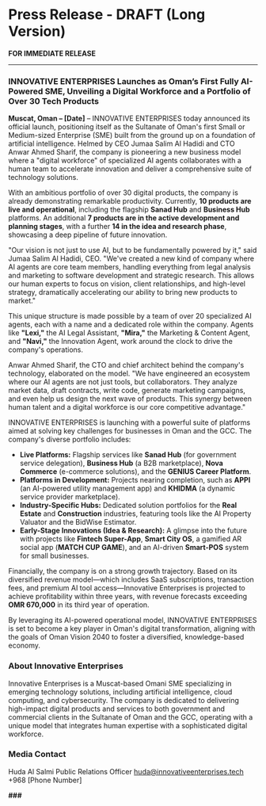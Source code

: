 # Press Release - DRAFT (Long Version)

**FOR IMMEDIATE RELEASE**

---

### **INNOVATIVE ENTERPRISES Launches as Oman’s First Fully AI-Powered SME, Unveiling a Digital Workforce and a Portfolio of Over 30 Tech Products**

**Muscat, Oman – [Date]** – INNOVATIVE ENTERPRISES today announced its official launch, positioning itself as the Sultanate of Oman's first Small or Medium-sized Enterprise (SME) built from the ground up on a foundation of artificial intelligence. Helmed by CEO Jumaa Salim Al Hadidi and CTO Anwar Ahmed Sharif, the company is pioneering a new business model where a "digital workforce" of specialized AI agents collaborates with a human team to accelerate innovation and deliver a comprehensive suite of technology solutions.

With an ambitious portfolio of over 30 digital products, the company is already demonstrating remarkable productivity. Currently, **10 products are live and operational**, including the flagship **Sanad Hub** and **Business Hub** platforms. An additional **7 products are in the active development and planning stages**, with a further **14 in the idea and research phase**, showcasing a deep pipeline of future innovation.

"Our vision is not just to use AI, but to be fundamentally powered by it," said Jumaa Salim Al Hadidi, CEO. "We've created a new kind of company where AI agents are core team members, handling everything from legal analysis and marketing to software development and strategic research. This allows our human experts to focus on vision, client relationships, and high-level strategy, dramatically accelerating our ability to bring new products to market."

This unique structure is made possible by a team of over 20 specialized AI agents, each with a name and a dedicated role within the company. Agents like **"Lexi,"** the AI Legal Assistant, **"Mira,"** the Marketing & Content Agent, and **"Navi,"** the Innovation Agent, work around the clock to drive the company's operations.

Anwar Ahmed Sharif, the CTO and chief architect behind the company's technology, elaborated on the model. "We have engineered an ecosystem where our AI agents are not just tools, but collaborators. They analyze market data, draft contracts, write code, generate marketing campaigns, and even help us design the next wave of products. This synergy between human talent and a digital workforce is our core competitive advantage."

INNOVATIVE ENTERPRISES is launching with a powerful suite of platforms aimed at solving key challenges for businesses in Oman and the GCC. The company's diverse portfolio includes:

-   **Live Platforms:** Flagship services like **Sanad Hub** (for government service delegation), **Business Hub** (a B2B marketplace), **Nova Commerce** (e-commerce solutions), and the **GENIUS Career Platform**.
-   **Platforms in Development:** Projects nearing completion, such as **APPI** (an AI-powered utility management app) and **KHIDMA** (a dynamic service provider marketplace).
-   **Industry-Specific Hubs:** Dedicated solution portfolios for the **Real Estate** and **Construction** industries, featuring tools like the AI Property Valuator and the BidWise Estimator.
-   **Early-Stage Innovations (Idea & Research):** A glimpse into the future with projects like **Fintech Super-App**, **Smart City OS**, a gamified AR social app (**MATCH CUP GAME**), and an AI-driven **Smart-POS** system for small businesses.

Financially, the company is on a strong growth trajectory. Based on its diversified revenue model—which includes SaaS subscriptions, transaction fees, and premium AI tool access—Innovative Enterprises is projected to achieve profitability within three years, with revenue forecasts exceeding **OMR 670,000** in its third year of operation.

By leveraging its AI-powered operational model, INNOVATIVE ENTERPRISES is set to become a key player in Oman's digital transformation, aligning with the goals of Oman Vision 2040 to foster a diversified, knowledge-based economy.

### **About Innovative Enterprises**
Innovative Enterprises is a Muscat-based Omani SME specializing in emerging technology solutions, including artificial intelligence, cloud computing, and cybersecurity. The company is dedicated to delivering high-impact digital products and services to both government and commercial clients in the Sultanate of Oman and the GCC, operating with a unique model that integrates human expertise with a sophisticated digital workforce.

### **Media Contact**
Huda Al Salmi
Public Relations Officer
huda@innovativeenterprises.tech
+968 [Phone Number]

**###**
